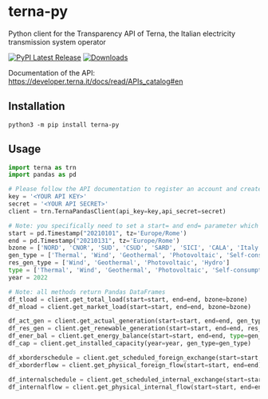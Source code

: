 # terna-py
Python client for the Transparency API of Terna, the Italian electricity transmission system operator

[![PyPI Latest Release](https://img.shields.io/pypi/v/terna-py.svg)](https://pypi.org/project/terna-py/)
[![Downloads](https://static.pepy.tech/badge/terna-py)](https://pypi.org/project/terna-py/)

Documentation of the API: https://developer.terna.it/docs/read/APIs_catalog#en

## Installation
`python3 -m pip install terna-py`

## Usage
```python
import terna as trn
import pandas as pd

# Please follow the API documentation to register an account and create credentials
key = '<YOUR API KEY>'
secret = '<YOUR API SECRET>'
client = trn.TernaPandasClient(api_key=key,api_secret=secret)

# Note: you specifically need to set a start= and end= parameter which should be a pandas timestamp with timezone
start = pd.Timestamp("20210101", tz='Europe/Rome')
end = pd.Timestamp("20210131", tz='Europe/Rome')
bzone = ['NORD', 'CNOR', 'SUD', 'CSUD', 'SARD', 'SICI', 'CALA', 'Italy']
gen_type = ['Thermal', 'Wind', 'Geothermal', 'Photovoltaic', 'Self-consumption', 'Hydro']
res_gen_type = ['Wind', 'Geothermal', 'Photovoltaic', 'Hydro']
type = ['Thermal', 'Wind', 'Geothermal', 'Photovoltaic', 'Self-consumption', 'Hydro', 'Pumping-consumption', 'Net Foreign Exchange']
year = 2022

# Note: all methods return Pandas DataFrames
df_tload = client.get_total_load(start=start, end=end, bzone=bzone)
df_mload = client.get_market_load(start=start, end=end, bzone=bzone)

df_act_gen = client.get_actual_generation(start=start, end=end, gen_type=gen_type)
df_res_gen = client.get_renewable_generation(start=start, end=end, res_gen_type=res_gen_type)
df_ener_bal = client.get_energy_balance(start=start, end=end, type=gen_type)
df_cap = client.get_installed_capacity(year=year, gen_type=gen_type)

df_xborderschedule = client.get_scheduled_foreign_exchange(start=start, end=end)
df_xborderflow = client.get_physical_foreign_flow(start=start, end=end)

df_internalschedule = client.get_scheduled_internal_exchange(start=start, end=end)
df_internalflow = client.get_physical_internal_flow(start=start, end=end)
```

